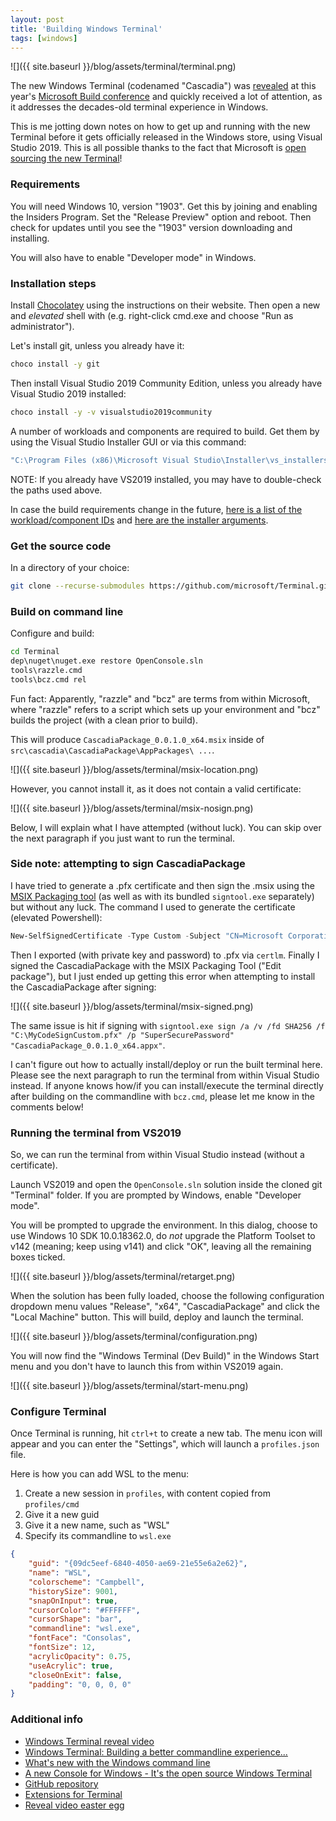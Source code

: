 ```yaml
---
layout: post
title: 'Building Windows Terminal'
tags: [windows]
---
```


![]({{ site.baseurl }}/blog/assets/terminal/terminal.png)

The new Windows Terminal (codenamed "Cascadia") was [revealed](https://www.youtube.com/watch?v=8gw0rXPMMPE) at this year's [Microsoft Build conference](https://www.microsoft.com/en-us/build) and quickly received a lot of attention, as it addresses the decades-old terminal experience in Windows.

This is me jotting down notes on how to get up and running with the new Terminal before it gets officially released in the Windows store, using Visual Studio 2019. This is all possible thanks to the fact that Microsoft is [open sourcing the new Terminal](https://github.com/microsoft/Terminal)!

<!--more-->

### Requirements

You will need Windows 10, version "1903". Get this by joining and enabling the Insiders Program. Set the "Release Preview" option and reboot. Then check for updates until you see the "1903" version downloading and installing.

You will also have to enable "Developer mode" in Windows.

### Installation steps

Install [Chocolatey](https://chocolatey.org/) using the instructions on their website. Then open a new and _elevated_ shell with (e.g. right-click cmd.exe and choose "Run as administrator").

Let's install git, unless you already have it:

```bash
choco install -y git
```

Then install Visual Studio 2019 Community Edition, unless you already have Visual Studio 2019 installed:

```bash
choco install -y -v visualstudio2019community
```

A number of workloads and components are required to build. Get them by using the Visual Studio Installer GUI or via this command:

```bat
"C:\Program Files (x86)\Microsoft Visual Studio\Installer\vs_installershell.exe" modify --installPath "C:\Program Files (x86)\Microsoft Visual Studio\2019\Community" --passive --norestart --add Microsoft.VisualStudio.Workload.NativeDesktop --add Microsoft.VisualStudio.Workload.Universal --add Microsoft.VisualStudio.Component.Windows10SDK.18362 --add Microsoft.VisualStudio.ComponentGroup.UWP.Support --add Microsoft.Component.VC.Runtime.OSSupport --add Microsoft.VisualStudio.Component.VC.v141.x86.x64 --add Microsoft.VisualStudio.ComponentGroup.UWP.VC.v141 --add Microsoft.VisualStudio.Component.VC.v141.ATL --add Microsoft.VisualStudio.Component.VC.v141.MFC
```

NOTE: If you already have VS2019 installed, you may have to double-check the paths used above.

In case the build requirements change in the future, [here is a list of the workload/component IDs](https://docs.microsoft.com/en-us/visualstudio/install/workload-component-id-vs-build-tools?view=vs-2019) and [here are the installer arguments](https://docs.microsoft.com/en-us/visualstudio/install/use-command-line-parameters-to-install-visual-studio?view=vs-2019).

### Get the source code

In a directory of your choice:

```bash
git clone --recurse-submodules https://github.com/microsoft/Terminal.git
```

### Build on command line

Configure and build:

```bat
cd Terminal
dep\nuget\nuget.exe restore OpenConsole.sln
tools\razzle.cmd
tools\bcz.cmd rel
```

Fun fact: Apparently, "razzle" and "bcz" are terms from within Microsoft, where "razzle" refers to a script which sets up your environment and "bcz" builds the project (with a clean prior to build).

This will produce `CascadiaPackage_0.0.1.0_x64.msix` inside of `src\cascadia\CascadiaPackage\AppPackages\ ...`.

![]({{ site.baseurl }}/blog/assets/terminal/msix-location.png)

However, you cannot install it, as it does not contain a valid certificate:

![]({{ site.baseurl }}/blog/assets/terminal/msix-nosign.png)

Below, I will explain what I have attempted (without luck). You can skip over the next paragraph if you just want to run the terminal.

### Side note: attempting to sign CascadiaPackage

I have tried to generate a .pfx certificate and then sign the .msix using the [MSIX Packaging tool](https://docs.microsoft.com/en-us/windows/msix/mpt-overview) (as well as with its bundled `signtool.exe` separately) but without any luck. The command I used to generate the certificate (elevated Powershell):

```powershell
New-SelfSignedCertificate -Type Custom -Subject "CN=Microsoft Corporation, O=Microsoft Corporation, L=Redmond, S=Washington, C=US" -KeyUsage DigitalSignature -FriendlyName "WindowsTerminalDev" -CertStoreLocation "Cert:\LocalMachine\My"
```

Then I exported (with private key and password) to .pfx via `certlm`. Finally I signed the CascadiaPackage with the MSIX Packaging Tool ("Edit package"), but I just ended up getting this error when attempting to install the CascadiaPackage after signing:

![]({{ site.baseurl }}/blog/assets/terminal/msix-signed.png)

The same issue is hit if signing with `signtool.exe sign /a /v /fd SHA256 /f "C:\MyCodeSignCustom.pfx" /p "SuperSecurePassword" "CascadiaPackage_0.0.1.0_x64.appx"`.

I can't figure out how to actually install/deploy or run the built terminal here. Please see the next paragraph to run the terminal from within Visual Studio instead. If anyone knows how/if you can install/execute the terminal directly after building on the commandline with `bcz.cmd`, please let me know in the comments below!

### Running the terminal from VS2019

So, we can run the terminal from within Visual Studio instead (without a certificate).

Launch VS2019 and open the `OpenConsole.sln` solution inside the cloned git "Terminal" folder. If you are prompted by Windows, enable "Developer mode".

You will be prompted to upgrade the environment. In this dialog, choose to use Windows 10 SDK 10.0.18362.0, do _not_ upgrade the Platform Toolset to v142 (meaning; keep using v141) and click "OK", leaving all the remaining boxes ticked.

![]({{ site.baseurl }}/blog/assets/terminal/retarget.png)

When the solution has been fully loaded, choose the following configuration dropdown menu values "Release", "x64", "CascadiaPackage" and click the "Local Machine" button. This will build, deploy and launch the terminal.

![]({{ site.baseurl }}/blog/assets/terminal/configuration.png)

You will now find the "Windows Terminal (Dev Build)" in the Windows Start menu and you don't have to launch this from within VS2019 again.

![]({{ site.baseurl }}/blog/assets/terminal/start-menu.png)

### Configure Terminal

Once Terminal is running, hit `ctrl+t` to create a new tab. The menu icon will appear and you can enter the "Settings", which will launch a `profiles.json` file.

Here is how you can add WSL to the menu:

1. Create a new session in `profiles`, with content copied from `profiles/cmd`
1. Give it a new guid
1. Give it a new name, such as "WSL"
1. Specify its commandline to `wsl.exe`

```json
{
    "guid": "{09dc5eef-6840-4050-ae69-21e55e6a2e62}",
    "name": "WSL",
    "colorscheme": "Campbell",
    "historySize": 9001,
    "snapOnInput": true,
    "cursorColor": "#FFFFFF",
    "cursorShape": "bar",
    "commandline": "wsl.exe",
    "fontFace": "Consolas",
    "fontSize": 12,
    "acrylicOpacity": 0.75,
    "useAcrylic": true,
    "closeOnExit": false,
    "padding": "0, 0, 0, 0"
}
```

### Additional info

- [Windows Terminal reveal video](https://www.youtube.com/watch?v=8gw0rXPMMPE)
- [Windows Terminal: Building a better commandline experience...](https://www.youtube.com/watch?v=KMudkRcwjCw)
- [What's new with the Windows command line](https://www.youtube.com/watch?v=veqs2WVou9M)
- [A new Console for Windows - It's the open source Windows Terminal](https://www.hanselman.com/blog/ANewConsoleForWindowsItsTheOpenSourceWindowsTerminal.aspx)
- [GitHub repository](https://github.com/microsoft/Terminal)
- [Extensions for Terminal](https://twitter.com/richturn_ms/status/1126515079518703616)
- [Reveal video easter egg](https://twitter.com/PengwinLinux/status/1126929652382093318)